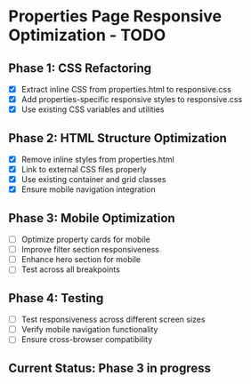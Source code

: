 # Properties Page Responsive Optimization - TODO

## Phase 1: CSS Refactoring
- [x] Extract inline CSS from properties.html to responsive.css
- [x] Add properties-specific responsive styles to responsive.css
- [x] Use existing CSS variables and utilities

## Phase 2: HTML Structure Optimization
- [x] Remove inline styles from properties.html
- [x] Link to external CSS files properly
- [x] Use existing container and grid classes
- [x] Ensure mobile navigation integration

## Phase 3: Mobile Optimization
- [ ] Optimize property cards for mobile
- [ ] Improve filter section responsiveness
- [ ] Enhance hero section for mobile
- [ ] Test across all breakpoints

## Phase 4: Testing
- [ ] Test responsiveness across different screen sizes
- [ ] Verify mobile navigation functionality
- [ ] Ensure cross-browser compatibility

## Current Status: Phase 3 in progress
